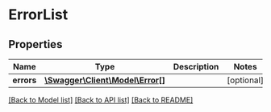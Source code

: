 # ErrorList

## Properties
Name | Type | Description | Notes
------------ | ------------- | ------------- | -------------
**errors** | [**\Swagger\Client\Model\Error[]**](Error.md) |  | [optional] 

[[Back to Model list]](../README.md#documentation-for-models) [[Back to API list]](../README.md#documentation-for-api-endpoints) [[Back to README]](../README.md)


